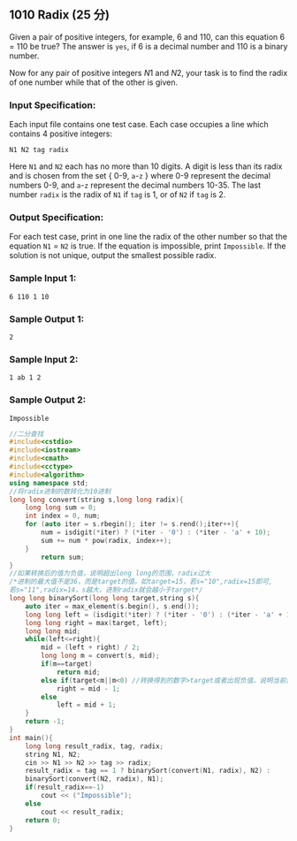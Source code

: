 ## 1010 Radix (25 分)

Given a pair of positive integers, for example, 6 and 110, can this equation 6 = 110 be true? The answer is `yes`, if 6 is a decimal number and 110 is a binary number.

Now for any pair of positive integers *N*1 and *N*2, your task is to find the radix of one number while that of the other is given.

### Input Specification:

Each input file contains one test case. Each case occupies a line which contains 4 positive integers:

```
N1 N2 tag radix
```

Here `N1` and `N2` each has no more than 10 digits. A digit is less than its radix and is chosen from the set { 0-9, `a`-`z` } where 0-9 represent the decimal numbers 0-9, and `a`-`z` represent the decimal numbers 10-35. The last number `radix` is the radix of `N1` if `tag` is 1, or of `N2` if `tag` is 2.

### Output Specification:

For each test case, print in one line the radix of the other number so that the equation `N1` = `N2` is true. If the equation is impossible, print `Impossible`. If the solution is not unique, output the smallest possible radix.

### Sample Input 1:

```in
6 110 1 10
```

### Sample Output 1:

```out
2
```

### Sample Input 2:

```in
1 ab 1 2
```

### Sample Output 2:

```out
Impossible
```

```C++
//二分查找
#include<cstdio>
#include<iostream>
#include<cmath>
#include<cctype>
#include<algorithm>
using namespace std;
//将radix进制的数转化为10进制
long long convert(string s,long long radix){
    long long sum = 0;
    int index = 0, num;
    for (auto iter = s.rbegin(); iter != s.rend();iter++){
        num = isdigit(*iter) ? (*iter - '0') : (*iter - 'a' + 10);
        sum += num * pow(radix, index++);
    }
        return sum;
}
//如果转换后的值为负值，说明超出long long的范围，radix过大
/*进制的最大值不是36，而是target的值。如target=15，若s="10",radix=15即可, 
若s="11",radix=14，s越大，进制radix就会越小于target*/
long long binarySort(long long target,string s){
    auto iter = max_element(s.begin(), s.end());
    long long left = (isdigit(*iter) ? (*iter - '0') : (*iter - 'a' + 10) )+ 1;
    long long right = max(target, left);
    long long mid;
    while(left<=right){
        mid = (left + right) / 2;
        long long m = convert(s, mid);
        if(m==target)
            return mid;
        else if(target<m||m<0) //转换得到的数字>target或者出现负值，说明当前进制太大
            right = mid - 1;
        else 
            left = mid + 1;
    }
    return -1;
}
int main(){
    long long result_radix, tag, radix;
    string N1, N2;
    cin >> N1 >> N2 >> tag >> radix;
    result_radix = tag == 1 ? binarySort(convert(N1, radix), N2) : 
    binarySort(convert(N2, radix), N1);
    if(result_radix==-1)
        cout << ("Impossible");
    else
        cout << result_radix;
    return 0;
}

```

